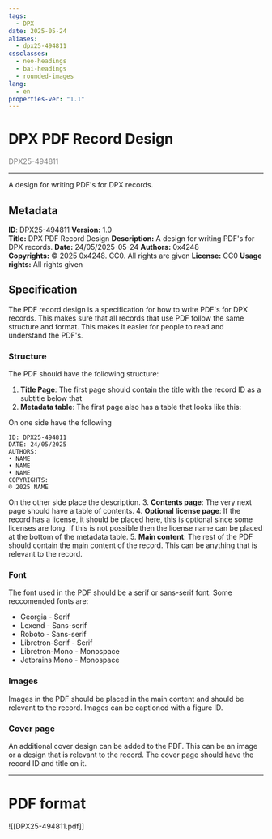 ```yaml
---
tags:
  - DPX
date: 2025-05-24
aliases:
  - dpx25-494811
cssclasses:
  - neo-headings
  - bai-headings
  - rounded-images
lang:
  - en
properties-ver: "1.1"
---
```

# DPX PDF Record Design
<p class="text-center" style="margin:0;color:gray;">DPX25-494811</p>

***

A design for writing PDF's for DPX records.
## Metadata
**ID**: DPX25-494811
**Version:** 1.0  
**Title:** DPX PDF Record Design
**Description:** A design for writing PDF's for DPX records.
**Date:** 24/05/2025-05-24
**Authors:** 0x4248   
**Copyrights:** © 2025 0x4248. CC0. All rights are given
**License:** CC0 
**Usage rights:** All rights given

## Specification
The PDF record design is a specification for how to write PDF's for DPX records. This makes sure that all records that use PDF follow the same structure and format. This makes it easier for people to read and understand the PDF's.

### Structure
The PDF should have the following structure:
1. **Title Page**: The first page should contain the title with the record ID as a subtitle below that
2. **Metadata table**: The first page also has a table that looks like this:

On one side have the following
```
ID: DPX25-494811
DATE: 24/05/2025
AUTHORS:
• NAME
• NAME
• NAME
COPYRIGHTS:
© 2025 NAME
```

On the other side place the description.
3. **Contents page**: The very next page should have a table of contents.
4. **Optional license page**: If the record has a license, it should be placed here, this is optional since some licenses are long. If this is not possible then the license name can be placed at the bottom of the metadata table.
5. **Main content**: The rest of the PDF should contain the main content of the record. This can be anything that is relevant to the record.

### Font
The font used in the PDF should be a serif or sans-serif font. Some reccomended fonts are:
- Georgia - Serif
- Lexend - Sans-serif
- Roboto - Sans-serif
- Libretron-Serif - Serif
- Libretron-Mono - Monospace
- Jetbrains Mono - Monospace
### Images
Images in the PDF should be placed in the main content and should be relevant to the record. Images can be captioned with a figure ID.
### Cover page
An additional cover design can be added to the PDF. This can be an image or a design that is relevant to the record. The cover page should have the record ID and title on it.

***
# PDF format

![[DPX25-494811.pdf]]